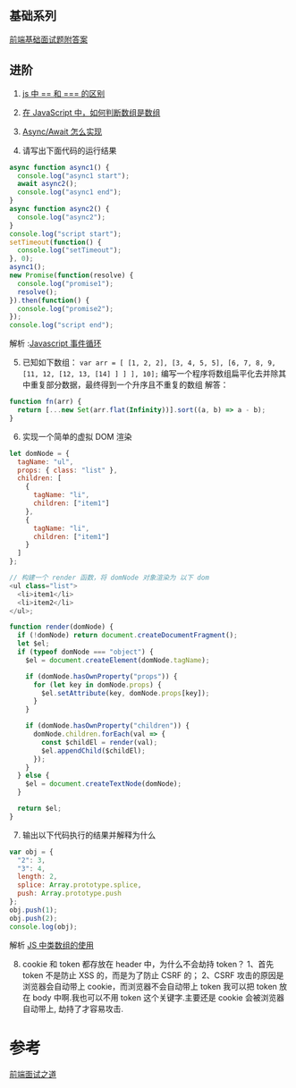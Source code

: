 ## 基础系列

[前端基础面试题附答案](https://github.com/fyuanfen/note/blob/master/article/Review/README-preview.md)

## 进阶

1. [js 中 == 和 === 的区别](https://github.com/fyuanfen/note/blob/master/article/Review/JavaScript%E4%B8%AD%3D%3D%E5%92%8C%3D%3D%3D%E7%9A%84%E5%8C%BA%E5%88%AB.md)

2. [在 JavaScript 中，如何判断数组是数组](https://github.com/fyuanfen/note/blob/master/article/Review/%E5%9C%A8JavaScript%E4%B8%AD%EF%BC%8C%E5%A6%82%E4%BD%95%E5%88%A4%E6%96%AD%E6%95%B0%E7%BB%84%E6%98%AF%E6%95%B0%E7%BB%84.md)

3. [Async/Await 怎么实现](https://github.com/fyuanfen/note/blob/master/article/Review/async%20%E5%87%BD%E6%95%B0%E7%9A%84%E5%90%AB%E4%B9%89%E5%92%8C%E7%94%A8%E6%B3%95.md)
4. 请写出下面代码的运行结果

```js
async function async1() {
  console.log("async1 start");
  await async2();
  console.log("async1 end");
}
async function async2() {
  console.log("async2");
}
console.log("script start");
setTimeout(function() {
  console.log("setTimeout");
}, 0);
async1();
new Promise(function(resolve) {
  console.log("promise1");
  resolve();
}).then(function() {
  console.log("promise2");
});
console.log("script end");
```

解析 :[Javascript 事件循环](https://github.com/fyuanfen/note/blob/master/article/Review/Javascript%E4%BA%8B%E4%BB%B6%E5%BE%AA%E7%8E%AF.md)

5. 已知如下数组：
   `var arr = [ [1, 2, 2], [3, 4, 5, 5], [6, 7, 8, 9, [11, 12, [12, 13, [14] ] ] ], 10];`
   编写一个程序将数组扁平化去并除其中重复部分数据，最终得到一个升序且不重复的数组
   解答：

```js
function fn(arr) {
  return [...new Set(arr.flat(Infinity))].sort((a, b) => a - b);
}
```

6. 实现一个简单的虚拟 DOM 渲染

```js
let domNode = {
  tagName: "ul",
  props: { class: "list" },
  children: [
    {
      tagName: "li",
      children: ["item1"]
    },
    {
      tagName: "li",
      children: ["item1"]
    }
  ]
};

// 构建一个 render 函数，将 domNode 对象渲染为 以下 dom
<ul class="list">
  <li>item1</li>
  <li>item2</li>
</ul>;
```

```js
function render(domNode) {
  if (!domNode) return document.createDocumentFragment();
  let $el;
  if (typeof domNode === "object") {
    $el = document.createElement(domNode.tagName);

    if (domNode.hasOwnProperty("props")) {
      for (let key in domNode.props) {
        $el.setAttribute(key, domNode.props[key]);
      }
    }

    if (domNode.hasOwnProperty("children")) {
      domNode.children.forEach(val => {
        const $childEl = render(val);
        $el.appendChild($childEl);
      });
    }
  } else {
    $el = document.createTextNode(domNode);
  }

  return $el;
}
```

7. 输出以下代码执行的结果并解释为什么

```js
var obj = {
  "2": 3,
  "3": 4,
  length: 2,
  splice: Array.prototype.splice,
  push: Array.prototype.push
};
obj.push(1);
obj.push(2);
console.log(obj);
```

解析 [JS 中类数组的使用](https://github.com/fyuanfen/note/blob/master/article/Review/JS%E4%B8%AD%E7%B1%BB%E6%95%B0%E7%BB%84%E7%9A%84%E4%BD%BF%E7%94%A8.md)

8. cookie 和 token 都存放在 header 中，为什么不会劫持 token？
   1、首先 token 不是防止 XSS 的，而是为了防止 CSRF 的；
   2、CSRF 攻击的原因是浏览器会自动带上 cookie，而浏览器不会自动带上 token
   我可以把 token 放在 body 中啊.我也可以不用 token 这个关键字.主要还是 cookie 会被浏览器自动带上, 劫持了才容易攻击.

# 参考

[前端面试之道](https://juejin.im/book/5bdc715fe51d454e755f75ef/section/5bdc715f6fb9a049c15ea4e0#heading-2)
[](https://github.com/yygmind/blog)
